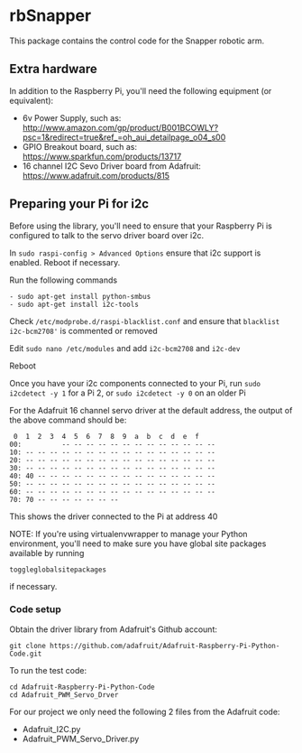 # rbSnapper

This package contains the control code for the Snapper robotic arm.

## Extra hardware

In addition to the Raspberry Pi, you'll need the following equipment (or equivalent):

-   6v Power Supply, such as: http://www.amazon.com/gp/product/B001BCOWLY?psc=1&redirect=true&ref_=oh_aui_detailpage_o04_s00
-   GPIO Breakout board, such as: https://www.sparkfun.com/products/13717
-   16 channel I2C Sevo Driver board from Adafruit: https://www.adafruit.com/products/815

## Preparing your Pi for i2c

Before using the library, you'll need to ensure that your Raspberry Pi is configured to talk to the servo driver board over i2c.

In `sudo raspi-config > Advanced Options` ensure that i2c support is enabled.  Reboot if necessary.

Run the following commands

    - sudo apt-get install python-smbus
    - sudo apt-get install i2c-tools

Check `/etc/modprobe.d/raspi-blacklist.conf` and ensure that `blacklist i2c-bcm2708'` is commented or removed

Edit `sudo nano /etc/modules` and add `i2c-bcm2708` and `i2c-dev`

Reboot

Once you have your i2c components connected to your Pi, run `sudo i2cdetect -y 1` for a Pi 2, or `sudo i2cdetect -y 0` on an older Pi

For the Adafruit 16 channel servo driver at the default address, the output of the above command should be:


     0  1  2  3  4  5  6  7  8  9  a  b  c  d  e  f
    00:          -- -- -- -- -- -- -- -- -- -- -- -- --
    10: -- -- -- -- -- -- -- -- -- -- -- -- -- -- -- --
    20: -- -- -- -- -- -- -- -- -- -- -- -- -- -- -- --
    30: -- -- -- -- -- -- -- -- -- -- -- -- -- -- -- --
    40: 40 -- -- -- -- -- -- -- -- -- -- -- -- -- -- --
    50: -- -- -- -- -- -- -- -- -- -- -- -- -- -- -- --
    60: -- -- -- -- -- -- -- -- -- -- -- -- -- -- -- --
    70: 70 -- -- -- -- -- -- --

This shows the driver connected to the Pi at address 40

NOTE: If you're using virtualenvwrapper to manage your Python environment, you'll need to make sure you have global site
packages available by running

    toggleglobalsitepackages

if necessary.

### Code setup

Obtain the driver library from Adafruit's Github account:

    git clone https://github.com/adafruit/Adafruit-Raspberry-Pi-Python-Code.git

To run the test code:

    cd Adafruit-Raspberry-Pi-Python-Code
    cd Adafruit_PWM_Servo_Drver

For our project we only need the following 2 files from the Adafruit code:

-   Adafruit_I2C.py
-   Adafruit_PWM_Servo_Driver.py